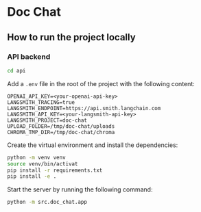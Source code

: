 # Doc Chat

## How to run the project locally

### API backend

```bash
cd api
```

Add a `.env` file in the root of the project with the following content:
```
OPENAI_API_KEY=<your-openai-api-key>
LANGSMITH_TRACING=true
LANGSMITH_ENDPOINT=https://api.smith.langchain.com
LANGSMITH_API_KEY=<your-langsmith-api-key>
LANGSMITH_PROJECT=doc-chat
UPLOAD_FOLDER=/tmp/doc-chat/uploads
CHROMA_TMP_DIR=/tmp/doc-chat/chroma
```

Create the virtual environment and install the dependencies:
```bash
python -m venv venv
source venv/bin/activat
pip install -r requirements.txt
pip install -e .
```

Start the server by running the following command:
```bash
python -m src.doc_chat.app
```